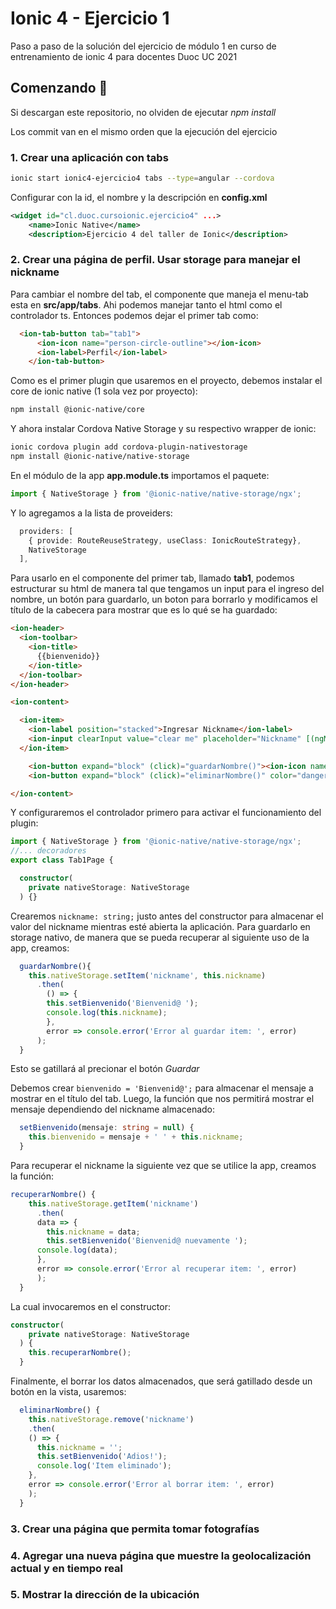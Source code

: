 # Ionic 4 - Ejercicio 1

Paso a paso de la solución del ejercicio de módulo 1 en curso de entrenamiento de ionic 4 para docentes Duoc UC 2021

## Comenzando 🚀

Si descargan este repositorio, no olviden de ejecutar _npm install_

Los commit van en el mismo orden que la ejecución del ejercicio

### 1. Crear una aplicación con tabs

```bash
ionic start ionic4-ejercicio4 tabs --type=angular --cordova
```

Configurar con la id, el nombre y la descripción en **config.xml**

```xml
<widget id="cl.duoc.cursoionic.ejercicio4" ...>
    <name>Ionic Native</name>
    <description>Ejercicio 4 del taller de Ionic</description>
```

### 2. Crear una página de perfil. Usar storage para manejar el nickname

Para cambiar el nombre del tab, el componente que maneja el menu-tab esta en **src/app/tabs**. Ahi podemos manejar tanto el html como el controlador ts. Entonces podemos dejar el primer tab como:

```html
  <ion-tab-button tab="tab1">
      <ion-icon name="person-circle-outline"></ion-icon>
      <ion-label>Perfil</ion-label>
    </ion-tab-button>
```

Como es el primer plugin que usaremos en el proyecto, debemos instalar el core de ionic native (1 sola vez por proyecto):

```bash
npm install @ionic-native/core
```

Y ahora instalar Cordova Native Storage y su respectivo wrapper de ionic:

```bash
ionic cordova plugin add cordova-plugin-nativestorage
npm install @ionic-native/native-storage
```

En el módulo de la app **app.module.ts** importamos el paquete:

```ts
import { NativeStorage } from '@ionic-native/native-storage/ngx';
```

Y lo agregamos a la lista de proveiders:

```ts
  providers: [
    { provide: RouteReuseStrategy, useClass: IonicRouteStrategy},
    NativeStorage
  ],
```

Para usarlo en el componente del primer tab, llamado **tab1**, podemos estructurar su html de manera tal que tengamos un input para el ingreso del nombre, un botón para guardarlo, un boton para borrarlo y modificamos el título de la cabecera para mostrar que es lo qué se ha guardado:

```html
<ion-header>
  <ion-toolbar>
    <ion-title>
      {{bienvenido}}
    </ion-title>
  </ion-toolbar>
</ion-header>

<ion-content>

  <ion-item>
    <ion-label position="stacked">Ingresar Nickname</ion-label>
    <ion-input clearInput value="clear me" placeholder="Nickname" [(ngModel)]="nickname"></ion-input>
  </ion-item>

    <ion-button expand="block" (click)="guardarNombre()"><ion-icon name="person-circle-outline"></ion-icon> Guardar</ion-button>
    <ion-button expand="block" (click)="eliminarNombre()" color="danger"><ion-icon name="trash-outline"></ion-icon> Borrar</ion-button>

</ion-content>
```

Y configuraremos el controlador primero para activar el funcionamiento del plugin:

```ts
import { NativeStorage } from '@ionic-native/native-storage/ngx';
//... decoradores
export class Tab1Page {

  constructor(
    private nativeStorage: NativeStorage
  ) {}
```

Crearemos `nickname: string;` justo antes del constructor para almacenar el valor del nickname mientras esté abierta la aplicación. Para guardarlo en storage nativo, de manera que se pueda recuperar al siguiente uso de la app, creamos:

```ts
  guardarNombre(){
    this.nativeStorage.setItem('nickname', this.nickname)
      .then(
        () => {
        this.setBienvenido('Bienvenid@ ');
        console.log(this.nickname);
        },
        error => console.error('Error al guardar item: ', error)
      );
  }
```

Esto se gatillará al precionar el botón *Guardar*

Debemos crear `bienvenido = 'Bienvenid@';` para almacenar el mensaje a mostrar en el título del tab. Luego, la función que nos permitirá mostrar el mensaje dependiendo del nickname almacenado:

```ts
  setBienvenido(mensaje: string = null) {
    this.bienvenido = mensaje + ' ' + this.nickname;
  }
```

Para recuperar el nickname la siguiente vez que se utilice la app, creamos la función:

```ts
recuperarNombre() {
    this.nativeStorage.getItem('nickname')
      .then(
      data => {
        this.nickname = data;
        this.setBienvenido('Bienvenid@ nuevamente ');
      console.log(data);
      },
      error => console.error('Error al recuperar item: ', error)
      );
  }
```

La cual invocaremos en el constructor:

```ts
constructor(
    private nativeStorage: NativeStorage
  ) {
    this.recuperarNombre();
  }
```

Finalmente, el borrar los datos almacenados, que será gatillado desde un botón en la vista, usaremos:

```ts
  eliminarNombre() {
    this.nativeStorage.remove('nickname')
    .then(
    () => {
      this.nickname = '';
      this.setBienvenido('Adios!');
      console.log('Item eliminado');
    },
    error => console.error('Error al borrar item: ', error)
    );
  }
```

### 3. Crear una página que permita tomar fotografías

### 4. Agregar una nueva página que muestre la geolocalización actual y en tiempo real

### 5. Mostrar la dirección de la ubicación
